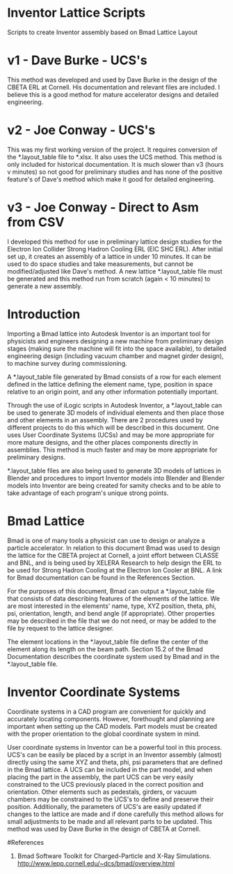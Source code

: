 # Inventor Lattice Scripts
 Scripts to create Inventor assembly based on Bmad Lattice Layout 

# v1 - Dave Burke - UCS's
 This method was developed and used by Dave Burke in the design of the CBETA ERL at Cornell. His documentation and relevant files are included. I believe this is a good method for mature accelerator designs and detailed engineering.

# v2 - Joe Conway - UCS's
 This was my first working version of the project. It requires conversion of the *.layout_table file to *.xlsx. It also uses the UCS method. This method is only included for historical documentation. It is much slower than v3 (hours v minutes) so not good for preliminary studies and has none of the positive feature's of Dave's method which make it good for detailed engineering.


# v3 - Joe Conway - Direct to Asm from CSV
 I developed this method for use in preliminary lattice design studies for the Electron Ion Collider Strong Hadron Cooling ERL (EIC SHC ERL).  After initial set up, it creates an assembly of a lattice in under 10 minutes.  It can be used to do space studies and take measurements, but cannot be modified/adjusted like Dave's method. A new lattice *.layout_table file must be generated and this method run from scratch (again < 10 minutes) to generate a new assembly.

# Introduction
Importing a Bmad lattice into Autodesk Inventor is an important tool for physicists and engineers designing a new machine from preliminary design stages (making sure the machine will fit into the space available), to detailed engineering design (including vacuum chamber and magnet girder design), to machine survey during commissioning.

A *.layout\_table file generated by Bmad consists of a row for each element defined in the lattice defining the element name, type, position in space relative to an origin point, and any other information potentially important.

Through the use of iLogic scripts in Autodesk Inventor, a *.layout\_table can be used to generate 3D models of individual elements and then place those and other elements in an assembly. There are 2 procedures used by different projects to do this which will be described in this document.  One uses User Coordinate Systems (UCSs) and may be more appropriate for more mature designs, and the other places components directly in assemblies. This method is much faster and may be more appropriate for preliminary designs.

*.layout\_table files are also being used to generate 3D models of lattices in Blender and procedures to import Inventor models into Blender and Blender models into Inventor are being created for samity checks and to be able to take advantage of each program's unique strong points.

# Bmad Lattice
Bmad is one of many tools a physicist can use to design or analyze a particle accelerator. In relation to this document Bmad was used to design the lattice for the CBETA project at Cornell, a joint effort between CLASSE and BNL, and is being used by XELERA Research to help design the ERL to be used for Strong Hadron Cooling at the Electron Ion Cooler at BNL. A link for Bmad documentation can be found in the References Section.

For the purposes of this document, Bmad can output a *.layout\_table file that consists of data describing features of the elements of the lattice. We are most interested in the elements' name, type, XYZ position, theta, phi, psi, orientation, length, and bend angle (if appropriate).  Other properties may be described in the file that we do not need, or may be added to the file by request to the lattice designer.

The element locations in the *.layout\_table file define the center of the element along its length on the beam path.  Section 15.2 of the Bmad Documentation describes the coordinate system used by Bmad and in the *.layout\_table file.

# Inventor Coordinate Systems
Coordinate systems in a CAD program are convenient for quickly and accurately locating components. However, forethought and planning are important when setting up the CAD models. Part models must be created with the proper orientation to the global coordinate system in mind. 

User coordinate systems in Inventor can be a powerful tool in this process.  UCS's can be easily be placed by a script in an Inventor assembly (almost) directly using the same XYZ and theta, phi, psi parameters that are defined in the Bmad lattice. A UCS can be included in the part model, and when placing the part in the assembly, the part UCS can be very easily constrained to the UCS previously placed in the correct position and orientation.  Other elements such as pedestals, girders, or vacuum chambers may be constrained to the UCS's to define and preserve their position. Additionally, the parameters of UCS's are easily updated if changes to the lattice are made and if done carefully this method allows for small adjustments to be made and all relevant parts to be updated.  This method was used by Dave Burke in the design of CBETA at Cornell.

#References
1. Bmad Software Toolkit for Charged-Particle and X-Ray Simulations. http://www.lepp.cornell.edu/~dcs/bmad/overview.html
